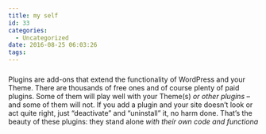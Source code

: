 ```yaml
---
title: my self
id: 33
categories:
  - Uncategorized
date: 2016-08-25 06:03:26
tags:
---
```


### 

Plugins are add-ons that extend the functionality of WordPress and your Theme. There are thousands of free ones and of course plenty of paid plugins. Some of them will play well with your Theme(s) _or other plugins_ – and some of them will not. If you add a plugin and your site doesn’t look or act quite right, just “deactivate” and “uninstall” it, no harm done. That’s the beauty of these plugins: they stand alone _with their own code and functiona_